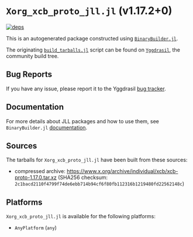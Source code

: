 # `Xorg_xcb_proto_jll.jl` (v1.17.2+0)

[![deps](https://juliahub.com/docs/Xorg_xcb_proto_jll/deps.svg)](https://juliahub.com/ui/Packages/General/Xorg_xcb_proto_jll/)

This is an autogenerated package constructed using [`BinaryBuilder.jl`](https://github.com/JuliaPackaging/BinaryBuilder.jl).

The originating [`build_tarballs.jl`](https://github.com/JuliaPackaging/Yggdrasil/blob/f7dae1a84578ce1d15e613ab29fb6a36dedab380/X/Xorg_xcb_proto/build_tarballs.jl) script can be found on [`Yggdrasil`](https://github.com/JuliaPackaging/Yggdrasil/), the community build tree.

## Bug Reports

If you have any issue, please report it to the Yggdrasil [bug tracker](https://github.com/JuliaPackaging/Yggdrasil/issues).

## Documentation

For more details about JLL packages and how to use them, see `BinaryBuilder.jl` [documentation](https://docs.binarybuilder.org/stable/jll/).

## Sources

The tarballs for `Xorg_xcb_proto_jll.jl` have been built from these sources:

* compressed archive: https://www.x.org/archive/individual/xcb/xcb-proto-1.17.0.tar.xz (SHA256 checksum: `2c1bacd2110f4799f74de6ebb714b94cf6f80fb112316b1219480fd22562148c`)

## Platforms

`Xorg_xcb_proto_jll.jl` is available for the following platforms:

* `AnyPlatform` (`any`)
